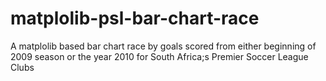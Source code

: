 # matplolib-psl-bar-chart-race
A matplolib based bar chart race by goals scored from either beginning of 2009 season or the year 2010 for South Africa;s Premier Soccer League Clubs

